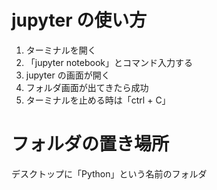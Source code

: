 # jupyter の使い方

1. ターミナルを開く
2. 「jupyter notebook」とコマンド入力する
3. jupyter の画面が開く
4. フォルダ画面が出てきたら成功
5. ターミナルを止める時は「ctrl + C」

# フォルダの置き場所

デスクトップに「Python」という名前のフォルダ
